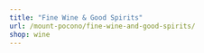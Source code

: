 ```yaml
---
title: "Fine Wine & Good Spirits"
url: /mount-pocono/fine-wine-and-good-spirits/
shop: wine
---
```

